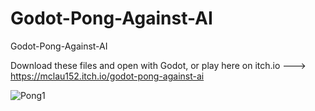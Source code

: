 # Godot-Pong-Against-AI
Godot-Pong-Against-AI

Download these files and open with Godot, or play here on itch.io ---> https://mclau152.itch.io/godot-pong-against-ai

![Pong1](https://github.com/mclau152/Godot-Pong-Against-AI/assets/29336794/af563eb6-361d-42e0-a802-75a585633662)




